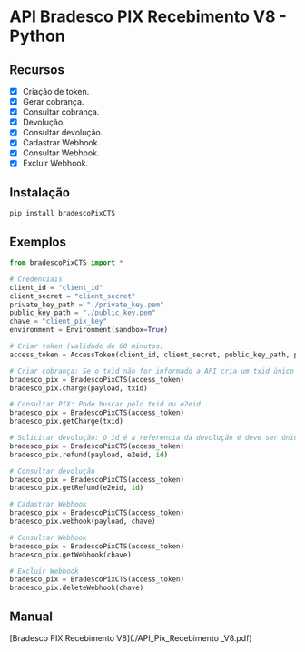 # API Bradesco PIX Recebimento V8 - Python

## Recursos

* [x] Criação de token.
* [x] Gerar cobrança.
* [x] Consultar cobrança.
* [x] Devolução.
* [x] Consultar devolução.
* [x] Cadastrar Webhook.
* [x] Consultar Webhook.
* [x] Excluir Webhook.

## Instalação
```bash
pip install bradescoPixCTS
```

## Exemplos

```python
from bradescoPixCTS import *

# Credenciais
client_id = "client_id"
client_secret = "client_secret"
private_key_path = "./private_key.pem"
public_key_path = "./public_key.pem"
chave = "client_pix_key"
environment = Environment(sandbox=True)

# Criar token (validade de 60 minutos)
access_token = AccessToken(client_id, client_secret, public_key_path, private_key_path, environment)

# Criar cobrança: Se o txid não for informado a API cria um txid único
bradesco_pix = BradescoPixCTS(access_token)
bradesco_pix.charge(payload, txid)

# Consultar PIX: Pode buscar pelo txid ou e2eid
bradesco_pix = BradescoPixCTS(access_token)
bradesco_pix.getCharge(txid)

# Solicitar devolução: O id é a referencia da devolução é deve ser único
bradesco_pix = BradescoPixCTS(access_token)
bradesco_pix.refund(payload, e2eid, id)

# Consultar devolução
bradesco_pix = BradescoPixCTS(access_token)
bradesco_pix.getRefund(e2eid, id)

# Cadastrar Webhook
bradesco_pix = BradescoPixCTS(access_token)
bradesco_pix.webhook(payload, chave)

# Consultar Webhook
bradesco_pix = BradescoPixCTS(access_token)
bradesco_pix.getWebhook(chave)

# Excluir Webhook
bradesco_pix = BradescoPixCTS(access_token)
bradesco_pix.deleteWebhook(chave)

```

## Manual

[Bradesco PIX Recebimento V8](./API_Pix_Recebimento _V8.pdf)

